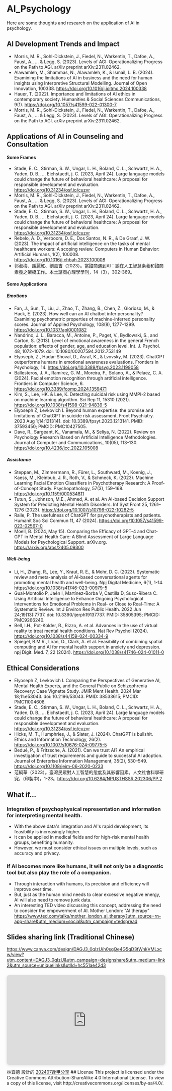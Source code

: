 # AI_Psychology
Here are some thoughts and research on the application of AI in psychology.

## AI Development Trends and Impact
- Morris, M. R., Sohl-Dickstein, J., Fiedel, N., Warkentin, T., Dafoe, A., Faust, A., ... & Legg, S. (2023). Levels of AGI: Operationalizing Progress on the Path to AGI. arXiv preprint arXiv:2311.02462.
- Alawamleh, M., Shammas, N., Alawamleh, K., & Ismail, L. B. (2024). Examining the limitations of AI in business and the need for human insights using Interpretive Structural Modelling. Journal of Open Innovation, 100338. https://doi.org/10.1016/j.joitmc.2024.100338
- Hauer, T. (2022). Importance and limitations of AI ethics in contemporary society. Humanities & Social Sciences Communications, 9(1). https://doi.org/10.1057/s41599-022-01300-7
- Morris, M. R., Sohl-Dickstein, J., Fiedel, N., Warkentin, T., Dafoe, A., Faust, A., ... & Legg, S. (2023). Levels of AGI: Operationalizing Progress on the Path to AGI. arXiv preprint arXiv:2311.02462.

## Applications of AI in Counseling and Consultation
#### Some Frames
- Stade, E. C., Stirman, S. W., Ungar, L. H., Boland, C. L., Schwartz, H. A., Yaden, D. B., … Eichstaedt, j. C. (2023, April 24). Large language models could change the future of behavioral healthcare:  A proposal for responsible development and evaluation. https://doi.org/10.31234/osf.io/cuzvr
- Morris, M. R., Sohl-Dickstein, J., Fiedel, N., Warkentin, T., Dafoe, A., Faust, A., ... & Legg, S. (2023). Levels of AGI: Operationalizing Progress on the Path to AGI. arXiv preprint arXiv:2311.02462.
- Stade, E. C., Stirman, S. W., Ungar, L. H., Boland, C. L., Schwartz, H. A., Yaden, D. B., … Eichstaedt, j. C. (2023, April 24). Large language models could change the future of behavioral healthcare:  A proposal for responsible development and evaluation. https://doi.org/10.31234/osf.io/cuzvr
- Rebelo, A. D., Verboom, D. E., Dos Santos, N. R., & De Graaf, J. W. (2023). The impact of artificial intelligence on the tasks of mental healthcare workers: A scoping review. Computers in Human Behavior: Artificial Humans, 1(2), 100008. https://doi.org/10.1016/j.chbah.2023.100008
- 郭淑梅、謝麗紅、劉嘉吉（2023）。當諮商遇到AI：談在人工智慧素養和諮商素養之架橋工作。本土諮商心理學學刊，14（3），302-369。

#### Some Applications
##### Emotions
- Fan, J., Sun, T., Liu, J., Zhao, T., Zhang, B., Chen, Z., Glorioso, M., & Hack, E. (2023). How well can an AI chatbot infer personality? Examining psychometric properties of machine-inferred personality scores. Journal of Applied Psychology, 108(8), 1277–1299. https://doi.org/10.1037/apl0001082
- Nandrino, J. L., Baracca, M., Antoine, P., Paget, V., Bydlowski, S., and Carton, S. (2013). Level of emotional awareness in the general French population: effects of gender, age, and education level. Int. J. Psychol. 48, 1072–1079. doi: 10.1080/00207594.2012.753149
- Elyoseph, Z., Hadar-Shoval, D., Asraf, K., & Lvovsky, M. (2023). ChatGPT outperforms humans in emotional awareness evaluations. Frontiers in Psychology, 14. https://doi.org/10.3389/fpsyg.2023.1199058
- Ballesteros, J. A., Ramírez, G. M., Moreira, F., Solano, A., & Pelaez, C. A. (2024). Facial emotion recognition through artificial intelligence. Frontiers in Computer Science, 6. https://doi.org/10.3389/fcomp.2024.1359471
- Kim, S., Lee, HK. & Lee, K. Detecting suicidal risk using MMPI-2 based on machine learning algorithm. Sci Rep 11, 15310 (2021). https://doi.org/10.1038/s41598-021-94839-5
- Elyoseph Z, Levkovich I. Beyond human expertise: the promise and limitations of ChatGPT in suicide risk assessment. Front Psychiatry. 2023 Aug 1;14:1213141. doi: 10.3389/fpsyt.2023.1213141. PMID: 37593450; PMCID: PMC10427505.
- Dave, R., Sargeant, K., Vanamala, M., & Seliya, N. (2022). Review on Psychology Research Based on Artificial Intelligence Methodologies. Journal of Computer and Communications, 10(05), 113–130. https://doi.org/10.4236/jcc.2022.105008

##### Assistance
- Steppan, M., Zimmermann, R., Fürer, L., Southward, M., Koenig, J., Kaess, M., Kleinbub, J. R., Roth, V., & Schmeck, K. (2023). Machine Learning Facial Emotion Classifiers in Psychotherapy Research: A Proof-of-Concept Study. Psychopathology, 57(3), 159–168. https://doi.org/10.1159/000534811
- Tutun, S., Johnson, M.E., Ahmed, A. et al. An AI-based Decision Support System for Predicting Mental Health Disorders. Inf Syst Front 25, 1261–1276 (2023). https://doi.org/10.1007/s10796-022-10282-5
- Raile, P. The usefulness of ChatGPT for psychotherapists and patients. Humanit Soc Sci Commun 11, 47 (2024). https://doi.org/10.1057/s41599-023-02567-0
- Moell, B. (2024, May 15). Comparing the Efficacy of GPT-4 and Chat-GPT in Mental Health Care: A Blind Assessment of Large Language Models for Psychological Support. arXiv.org. https://arxiv.org/abs/2405.09300

##### Well-being
- Li, H., Zhang, R., Lee, Y., Kraut, R. E., & Mohr, D. C. (2023). Systematic review and meta-analysis of AI-based conversational agents for promoting mental health and well-being. Npj Digital Medicine, 6(1), 1-14. https://doi.org/10.1038/s41746-023-00979-5
- Gual-Montolio P, Jaén I, Martínez-Borba V, Castilla D, Suso-Ribera C. Using Artificial Intelligence to Enhance Ongoing Psychological Interventions for Emotional Problems in Real- or Close to Real-Time: A Systematic Review. Int J Environ Res Public Health. 2022 Jun 24;19(13):7737. doi: 10.3390/ijerph19137737. PMID: 35805395; PMCID: PMC9266240.
- Bell, I.H., Pot-Kolder, R., Rizzo, A. et al. Advances in the use of virtual reality to treat mental health conditions. Nat Rev Psychol (2024). https://doi.org/10.1038/s44159-024-00334-9
- Spiegel, B.M.R., Liran, O., Clark, A. et al. Feasibility of combining spatial computing and AI for mental health support in anxiety and depression. npj Digit. Med. 7, 22 (2024). https://doi.org/10.1038/s41746-024-01011-0
## Ethical Considerations
- Elyoseph Z, Levkovich I. Comparing the Perspectives of Generative AI, Mental Health Experts, and the General Public on Schizophrenia Recovery: Case Vignette Study. JMIR Ment Health. 2024 Mar 18;11:e53043. doi: 10.2196/53043. PMID: 38533615; PMCID: PMC11004608.
- Stade, E. C., Stirman, S. W., Ungar, L. H., Boland, C. L., Schwartz, H. A., Yaden, D. B., … Eichstaedt, j. C. (2023, April 24). Large language models could change the future of behavioral healthcare:  A proposal for responsible development and evaluation. https://doi.org/10.31234/osf.io/cuzvr
- Hicks, M. T., Humphries, J., & Slater, J. (2024). ChatGPT is bullshit. Ethics and Information Technology, 26(2). https://doi.org/10.1007/s10676-024-09775-5
- Bedué, P., & Fritzsche, A. (2021). Can we trust AI? An empirical investigation of trust requirements and guide to successful AI adoption. Journal of Enterprise Information Management, 35(2), 530–549. https://doi.org/10.1108/jeim-06-2020-0233
- 范綱華（2023）。臺灣民眾對人工智慧的態度及其影響因素。人文社會科學研究，(印製中)，1-23。https://doi.org/10.6284/NPUSTHSSR.202306/PP.2

## What if...
### Integration of psychophysical representation and information for interpreting mental health.
- With the above data's integration and AI's rapid development, its feasibility is increasingly higher.
- It can be applied in medical fields and for high-risk mental health groups, benefiting humanity.
- However, we must consider ethical issues on multiple levels, such as accuracy and privacy.
### If AI becomes more like humans, it will not only be a diagnostic tool but also play the role of a companion.
- Through interaction with humans, its precision and efficiency will improve over time.
- But, just as the human mind needs to clear excessive negative energy, AI will also need to remove junk data.
- An interesting TED video discussing this concept, addressing the need to consider the empowerment of AI.
  Mother London: "AI therapy" https://www.ted.com/talks/mother_london_ai_therapy?utm_source=rn-app-share&utm_medium=social&utm_campaign=tedspread

## Slides sharing link (Traditional Chinese)
https://www.canva.com/design/DAGJ3_0qIzU/h0sgQe4G5qD3tWnkVMLxcw/view?utm_content=DAGJ3_0qIzU&utm_campaign=designshare&utm_medium=link2&utm_source=uniquelinks&utlId=hc551ae42d3
<div style="position: relative; width: 100%; height: 0; padding-top: 56.2500%;
 padding-bottom: 0; box-shadow: 0 2px 8px 0 rgba(63,69,81,0.16); margin-top: 1.6em; margin-bottom: 0.9em; overflow: hidden;
 border-radius: 8px; will-change: transform;">
  <iframe loading="lazy" style="position: absolute; width: 100%; height: 100%; top: 0; left: 0; border: none; padding: 0;margin: 0;"
    src="https://www.canva.com/design/DAGJ3_0qIzU/u1CXtrGCoCVaAnjbr5Vqtg/view?embed" allowfullscreen="allowfullscreen" allow="fullscreen">
  </iframe>
</div>
林宜德 設計的 <a href="https:&#x2F;&#x2F;www.canva.com&#x2F;design&#x2F;DAGJ3_0qIzU&#x2F;u1CXtrGCoCVaAnjbr5Vqtg&#x2F;view?utm_content=DAGJ3_0qIzU&amp;utm_campaign=designshare&amp;utm_medium=embeds&amp;utm_source=link" target="_blank" rel="noopener">202407逢甲分享</a>
## License
This project is licensed under the Creative Commons Attribution-ShareAlike 4.0 International License. To view a copy of this license, visit http://creativecommons.org/licenses/by-sa/4.0/.
